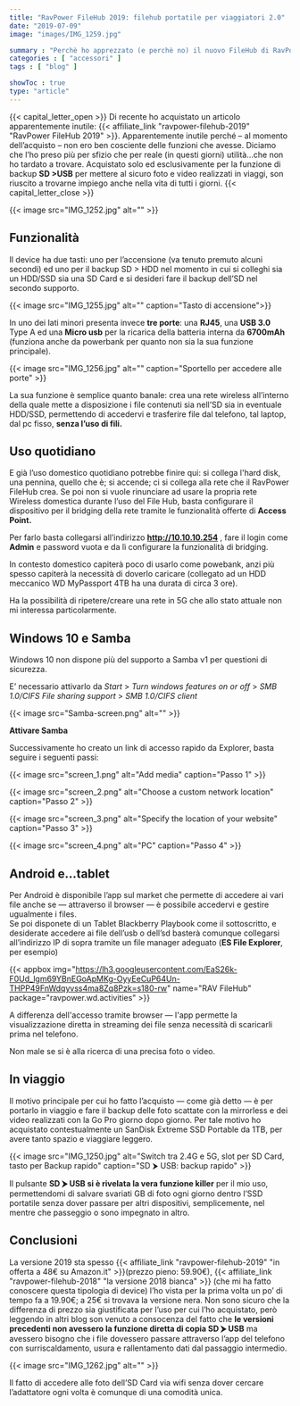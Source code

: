 ```yaml
---
title: "RavPower FileHub 2019: filehub portatile per viaggiatori 2.0"
date: "2019-07-09"
image: "images/IMG_1259.jpg"

summary : "Perchè ho apprezzato (e perchè no) il nuovo FileHub di RavPower versione 2019, con particolare attenzione all'uso in mobilità in cui mostra le proprie potenzialità."
categories : [ "accessori" ]
tags : [ "blog" ]

showToc : true
type: "article"
---
```


{{< capital_letter_open >}}
Di recente ho acquistato un articolo apparentemente inutile: {{< affiliate_link "ravpower-filehub-2019" "RavPower FileHub 2019" >}}. Apparentemente inutile perché – al momento dell’acquisto – non ero ben cosciente delle funzioni che avesse. Diciamo che l’ho preso più per sfizio che per reale (in questi giorni) utilità…che non ho tardato a trovare.
Acquistato solo ed esclusivamente per la funzione di backup **SD >USB** per mettere al sicuro foto e video realizzati in viaggi, son riuscito a trovarne impiego anche nella vita di tutti i giorni.
{{< capital_letter_close >}}

{{< image src="IMG_1252.jpg" alt="" >}}

## Funzionalità

Il device ha due tasti: uno per l’accensione (va tenuto premuto alcuni secondi) ed uno per il backup SD > HDD nel momento in cui si colleghi sia un HDD/SSD sia una SD Card e si desideri fare il backup dell’SD nel secondo supporto.

{{< image src="IMG_1255.jpg" alt="" caption="Tasto di accensione">}}

In uno dei lati minori presenta invece **tre porte**: una **RJ45**, una **USB 3.0** Type A ed una **Micro usb** per la ricarica della batteria interna da **6700mAh** (funziona anche da powerbank per quanto non sia la sua funzione principale).

{{< image src="IMG_1256.jpg" alt="" caption="Sportello per accedere alle porte" >}}

La sua funzione è semplice quanto banale: crea una rete wireless all’interno della quale mette a disposizione i file contenuti sia nell’SD sia in eventuale HDD/SSD, permettendo di accedervi e trasferire file dal telefono, tal laptop, dal pc fisso, **senza l’uso di fili.**

## Uso quotidiano

E già l’uso domestico quotidiano potrebbe finire qui: si collega l'hard disk, una pennina, quello che è; si accende; ci si collega alla rete che il RavPower FileHub crea. Se poi non si vuole rinunciare ad usare la propria rete Wireless domestica durante l’uso del File Hub, basta configurare il dispositivo per il bridging della rete tramite le funzionalità offerte di **Access Point.**

Per farlo basta collegarsi all’indirizzo **http://10.10.10.254** , fare il login come **Admin** e password vuota e da lì configurare la funzionalità di bridging.

In contesto domestico capiterà poco di usarlo come powebank, anzi più spesso capiterà la necessità di doverlo caricare (collegato ad un HDD meccanico WD MyPassport 4TB ha una durata di circa 3 ore).

Ha la possibilità di ripetere/creare una rete in 5G che allo stato attuale non mi interessa particolarmente.

## Windows 10 e Samba

Windows 10 non dispone più del supporto a Samba v1 per questioni di sicurezza.

E’ necessario attivarlo da _Start_ > _Turn windows features on or off_ > _SMB 1.0/CIFS File sharing support_ > _SMB 1.0/CIFS client_

{{< image src="Samba-screen.png" alt="" >}}

**Attivare Samba**  

Successivamente ho creato un link di accesso rapido da Explorer, basta seguire i seguenti passi:

{{< image src="screen_1.png" alt="Add media" caption="Passo 1" >}}

{{< image src="screen_2.png" alt="Choose a custom network location" caption="Passo 2" >}}

{{< image src="screen_3.png" alt="Specify the location of your website" caption="Passo 3" >}}

{{< image src="screen_4.png" alt="PC" caption="Passo 4" >}}

## Android e...tablet

Per Android è disponibile l’app sul market che permette di accedere ai vari file anche se ― attraverso il browser ― è possibile accedervi e gestire ugualmente i files.  
Se poi disponete di un Tablet Blackberry Playbook come il sottoscritto, e desiderate accedere ai file dell’usb o dell’sd basterà comunque collegarsi all’indirizzo IP di sopra tramite un file manager adeguato (**ES File Explorer**, per esempio)

{{< appbox img="https://lh3.googleusercontent.com/EaS26k-F0Ud_lgm69YBnEGoApMKg-OyyEeCuP64Un-THPP49FnWdqyvss4ma8Zq8Pzk=s180-rw" name="RAV FileHub" package="ravpower.wd.activities" >}}

A differenza dell'accesso tramite browser ― l'app permette la visualizzazione diretta in streaming dei file senza necessità di scaricarli prima nel telefono.

Non male se si è alla ricerca di una precisa foto o video.

## In viaggio

Il motivo principale per cui ho fatto l’acquisto ― come già detto ― è per portarlo in viaggio e fare il backup delle foto scattate con la mirrorless e dei video realizzati con la Go Pro giorno dopo giorno. Per tale motivo ho acquistato contestualmente un SanDisk Extreme SSD Portable da 1TB, per avere tanto spazio e viaggiare leggero.

{{< image src="IMG_1250.jpg" alt="Switch tra 2.4G e 5G, slot per SD Card, tasto per Backup rapido" caption="SD ⮞ USB: backup rapido" >}}

Il pulsante **SD ⮞ USB si è rivelata la vera funzione killer** per il mio uso, permettendomi di salvare svariati GB di foto ogni giorno dentro l’SSD portatile senza dover passare per altri dispositivi, semplicemente, nel mentre che passeggio o sono impegnato in altro.

## Conclusioni

La versione 2019 sta spesso {{< affiliate_link "ravpower-filehub-2019" "in offerta a 48€ su Amazon.it" >}}(prezzo pieno: 59.90€), {{< affiliate_link "ravpower-filehub-2018" "la versione 2018 bianca" >}} (che mi ha fatto conoscere questa tipologia di device) l’ho vista per la prima volta un po’ di tempo fa a 19.90€; a 25€ si trovava la versione nera. Non sono sicuro che la differenza di prezzo sia giustificata per l’uso per cui l’ho acquistato, però leggendo in altri blog son venuto a consocenza del fatto che **le versioni precedenti non avessero la funzione diretta di copia SD ⮞ USB** ma avessero bisogno che i file dovessero passare attraverso l’app del telefono con surriscaldamento, usura e rallentamento dati dal passaggio intermedio.

{{< image src="IMG_1262.jpg" alt="" >}}

Il fatto di accedere alle foto dell’SD Card via wifi senza dover cercare l’adattatore ogni volta è comunque di una comodità unica.

